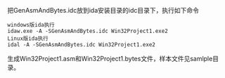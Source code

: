 把GenAsmAndBytes.idc放到ida安装目录的idc目录下，执行如下命令
```
windows版ida执行
idaw.exe -A -SGenAsmAndBytes.idc Win32Project1.exe2
Linux版ida执行
idal -A -SGenAsmAndBytes.idc Win32Project1.exe2
```
生成Win32Project1.asm和Win32Project1.bytes文件，样本文件见samlple目录。
